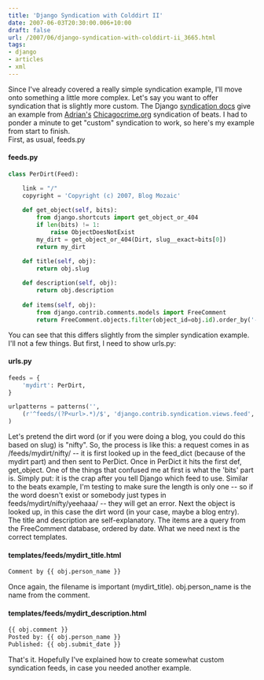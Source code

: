```yaml
---
title: 'Django Syndication with Colddirt II'
date: 2007-06-03T20:30:00.006+10:00
draft: false
url: /2007/06/django-syndication-with-colddirt-ii_3665.html
tags: 
- django
- articles
- xml
---
```


Since I've already covered a really simple syndication example, I'll move onto something a little more complex. Let's say you want to offer syndication that is slightly more custom. The Django [syndication docs](http://www.djangoproject.com/documentation/syndication_feeds/) give an example from [Adrian's](http://www.holovaty.com/) [Chicagocrime.org](http://www.chicagocrime.org/) syndication of beats. I had to ponder a minute to get "custom" syndication to work, so here's my example from start to finish.  
First, as usual, feeds.py  

#### feeds.py

  
```python
class PerDirt(Feed):

    link = "/"
    copyright = 'Copyright (c) 2007, Blog Mozaic'
    
    def get_object(self, bits):
        from django.shortcuts import get_object_or_404
        if len(bits) != 1:
            raise ObjectDoesNotExist
        my_dirt = get_object_or_404(Dirt, slug__exact=bits[0])
        return my_dirt

    def title(self, obj):
        return obj.slug
    
    def description(self, obj):
        return obj.description
    
    def items(self, obj):
        from django.contrib.comments.models import FreeComment
        return FreeComment.objects.filter(object_id=obj.id).order_by('-submit_date')

```  
You can see that this differs slightly from the simpler syndication example. I'll not a few things. But first, I need to show urls.py:  

#### urls.py

  
```python
feeds = {
    'mydirt': PerDirt,
}

urlpatterns = patterns('',
    (r'^feeds/(?P<url>.*)/$', 'django.contrib.syndication.views.feed', {'feed_dict': feeds}),
)
```  
  
  
  
Let's pretend the dirt word (or if you were doing a blog, you could do this based on slug) is "nifty". So, the process is like this: a request comes in as /feeds/mydirt/nifty/ -- it is first looked up in the feed_dict (because of the mydirt part) and then sent to PerDict. Once in PerDict it hits the first def, get_object. One of the things that confused me at first is what the 'bits' part is. Simply put: it is the crap after you tell Django which feed to use. Similar to the beats example, I'm testing to make sure the length is only one -- so if the word doesn't exist or somebody just types in feeds/mydirt/nifty/yeehaaa/ -- they will get an error. Next the object is looked up, in this case the dirt word (in your case, maybe a blog entry).  
The title and description are self-explanatory. The items are a query from the FreeComment database, ordered by date. What we need next is the correct templates.  

#### templates/feeds/mydirt_title.html

  
  
```python
Comment by {{ obj.person_name }}
```  
  
  
  
  
Once again, the filename is important (mydirt_title). obj.person_name is the name from the comment.  

#### templates/feeds/mydirt_description.html

  
  
  
  
```bash
{{ obj.comment }}
Posted by: {{ obj.person_name }}
Published: {{ obj.submit_date }}
```  
  
  
That's it. Hopefully I've explained how to create somewhat custom syndication feeds, in case you needed another example.